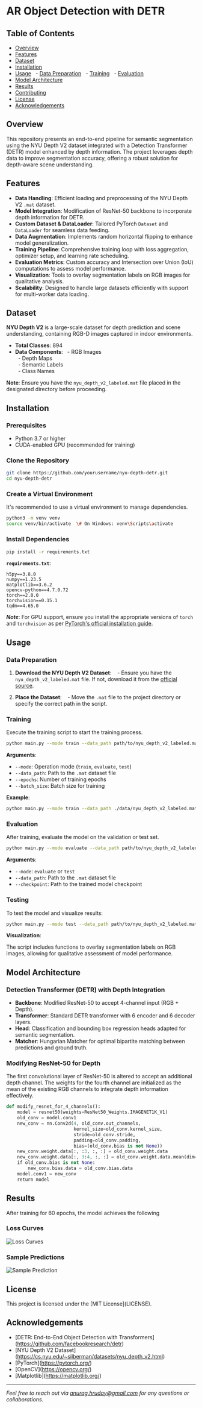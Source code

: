 
# AR Object Detection with DETR

## Table of Contents
- [Overview](#overview)
- [Features](#features)
- [Dataset](#dataset)
- [Installation](#installation)
- [Usage](#usage)
  - [Data Preparation](#data-preparation)
  - [Training](#training)
  - [Evaluation](#evaluation)
- [Model Architecture](#model-architecture)
- [Results](#results)
- [Contributing](#contributing)
- [License](#license)
- [Acknowledgements](#acknowledgements)

## Overview

This repository presents an end-to-end pipeline for semantic segmentation using the NYU Depth V2 dataset integrated with a Detection Transformer (DETR) model enhanced by depth information. The project leverages depth data to improve segmentation accuracy, offering a robust solution for depth-aware scene understanding.

## Features

- **Data Handling**: Efficient loading and preprocessing of the NYU Depth V2 `.mat` dataset.  
- **Model Integration**: Modification of ResNet-50 backbone to incorporate depth information for DETR.  
- **Custom Dataset \& DataLoader**: Tailored PyTorch `Dataset` and `DataLoader` for seamless data feeding.  
- **Data Augmentation**: Implements random horizontal flipping to enhance model generalization.  
- **Training Pipeline**: Comprehensive training loop with loss aggregation, optimizer setup, and learning rate scheduling.  
- **Evaluation Metrics**: Custom accuracy and Intersection over Union (IoU) computations to assess model performance.  
- **Visualization**: Tools to overlay segmentation labels on RGB images for qualitative analysis.  
- **Scalability**: Designed to handle large datasets efficiently with support for multi-worker data loading.

## Dataset

**NYU Depth V2** is a large-scale dataset for depth prediction and scene understanding, containing RGB-D images captured in indoor environments.

- **Total Classes**: 894  
- **Data Components**:
  - RGB Images  
  - Depth Maps  
  - Semantic Labels  
  - Class Names

**Note**: Ensure you have the `nyu_depth_v2_labeled.mat` file placed in the designated directory before proceeding.

## Installation

### Prerequisites

- Python 3.7 or higher  
- CUDA-enabled GPU (recommended for training)

### Clone the Repository

```bash
git clone https://github.com/yourusername/nyu-depth-detr.git
cd nyu-depth-detr
```

### Create a Virtual Environment

It's recommended to use a virtual environment to manage dependencies.

```bash
python3 -m venv venv
source venv/bin/activate  \# On Windows: venv\Scripts\activate
```

### Install Dependencies

```bash
pip install -r requirements.txt
```

**`requirements.txt`**:
```plaintext
h5py==3.8.0
numpy==1.23.5
matplotlib==3.6.2
opencv-python==4.7.0.72
torch==2.0.0
torchvision==0.15.1
tqdm==4.65.0
```

***Note***: For GPU support, ensure you install the appropriate versions of `torch` and `torchvision` as per [PyTorch's official installation guide](https://pytorch.org/get-started/locally/).

## Usage

### Data Preparation

1. **Download the NYU Depth V2 Dataset**:
   - Ensure you have the `nyu_depth_v2_labeled.mat` file. If not, download it from the [official source](https://cs.nyu.edu/~silberman/datasets/nyu_depth_v2.html).

2. **Place the Dataset**:
   - Move the `.mat` file to the project directory or specify the correct path in the script.

### Training

Execute the training script to start the training process.

```bash
python main.py --mode train --data_path path/to/nyu_depth_v2_labeled.mat --epochs 60 --batch_size 4
```

**Arguments**:
- `--mode`: Operation mode (`train`, `evaluate`, `test`)  
- `--data_path`: Path to the `.mat` dataset file  
- `--epochs`: Number of training epochs  
- `--batch_size`: Batch size for training

**Example**:

```bash
python main.py --mode train --data_path ./data/nyu_depth_v2_labeled.mat --epochs 60 --batch_size 4
```

### Evaluation

After training, evaluate the model on the validation or test set.

```bash
python main.py --mode evaluate --data_path path/to/nyu_depth_v2_labeled.mat --checkpoint path/to/checkpoint.pth
```

**Arguments**:
- `--mode`: `evaluate` or `test`  
- `--data_path`: Path to the `.mat` dataset file  
- `--checkpoint`: Path to the trained model checkpoint

### Testing

To test the model and visualize results:

```bash
python main.py --mode test --data_path path/to/nyu_depth_v2_labeled.mat --checkpoint path/to/checkpoint.pth
```

**Visualization**:

The script includes functions to overlay segmentation labels on RGB images, allowing for qualitative assessment of model performance.

## Model Architecture

### Detection Transformer (DETR) with Depth Integration

- **Backbone**: Modified ResNet-50 to accept 4-channel input (RGB + Depth).  
- **Transformer**: Standard DETR transformer with 6 encoder and 6 decoder layers.  
- **Head**: Classification and bounding box regression heads adapted for semantic segmentation.  
- **Matcher**: Hungarian Matcher for optimal bipartite matching between predictions and ground truth.

### Modifying ResNet-50 for Depth

The first convolutional layer of ResNet-50 is altered to accept an additional depth channel. The weights for the fourth channel are initialized as the mean of the existing RGB channels to integrate depth information effectively.

```python
def modify_resnet_for_4_channels():
    model = resnet50(weights=ResNet50_Weights.IMAGENET1K_V1)
    old_conv = model.conv1
    new_conv = nn.Conv2d(4, old_conv.out_channels,
                         kernel_size=old_conv.kernel_size,
                         stride=old_conv.stride,
                         padding=old_conv.padding,
                         bias=(old_conv.bias is not None))
    new_conv.weight.data[:, :3, :, :] = old_conv.weight.data
    new_conv.weight.data[:, 3:4, :, :] = old_conv.weight.data.mean(dim=1, keepdim=True)
    if old_conv.bias is not None:
        new_conv.bias.data = old_conv.bias.data
    model.conv1 = new_conv
    return model
```

## Results

After training for 60 epochs, the model achieves the following

### Loss Curves

![Loss Curves](loss_plot.png)

### Sample Predictions

![Sample Prediction](output4.png)


## License

This project is licensed under the [MIT License\](LICENSE).

## Acknowledgements

- [DETR: End-to-End Object Detection with Transformers\](https://github.com/facebookresearch/detr)  
- [NYU Depth V2 Dataset\](https://cs.nyu.edu/~silberman/datasets/nyu_depth_v2.html)  
- [PyTorch\](https://pytorch.org/)  
- [OpenCV\](https://opencv.org/)  
- [Matplotlib\](https://matplotlib.org/)

---

*Feel free to reach out via [anurag.hruday@gmail.com](mailto:anurag.hruday@gmail.com) for any questions or collaborations.*


